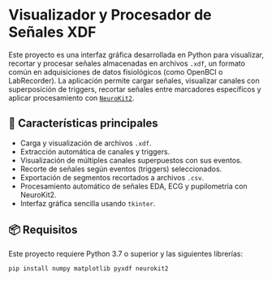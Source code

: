# Visualizador y Procesador de Señales XDF

Este proyecto es una interfaz gráfica desarrollada en Python para visualizar, recortar y procesar señales almacenadas en archivos `.xdf`, un formato común en adquisiciones de datos fisiológicos (como OpenBCI o LabRecorder). La aplicación permite cargar señales, visualizar canales con superposición de triggers, recortar señales entre marcadores específicos y aplicar procesamiento con [`NeuroKit2`](https://neurokit2.readthedocs.io/en/latest/).

## 🧰 Características principales

- Carga y visualización de archivos `.xdf`.
- Extracción automática de canales y triggers.
- Visualización de múltiples canales superpuestos con sus eventos.
- Recorte de señales según eventos (triggers) seleccionados.
- Exportación de segmentos recortados a archivos `.csv`.
- Procesamiento automático de señales EDA, ECG y pupilometría con NeuroKit2.
- Interfaz gráfica sencilla usando `tkinter`.

## 📦 Requisitos

Este proyecto requiere Python 3.7 o superior y las siguientes librerías:

```bash
pip install numpy matplotlib pyxdf neurokit2